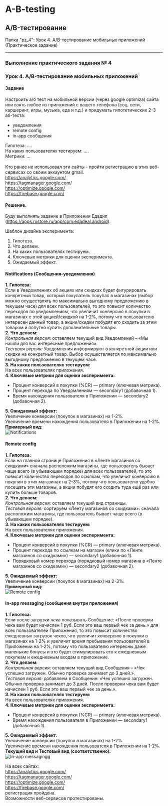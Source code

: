 # A-B-testing
## A/B-тестирование 

Папка "pz_4": Урок 4. A/B-тестирование мобильных приложений (Практическое задание)
___________________________
### Выполнение практического задания № 4
### Урок 4. A/B-тестирование мобильных приложений

#### Задание
Настроить а/б тест на мобильной версии (через google optimiza) сайта или взять любое из приложений с вашего телефона (соц. сети, каршеринг, игры, музыка, еда и т.д.) и придумать гипотетические 2-3 аб-теста:<br>
* уведомления
* remote config
* in-app сообщения

Гипотеза: ....<br>
На каких пользователях тестируем: ....<br>
Метрики: …<br>
<br>
Кто ранее не использовал эти сайты - пройти регистрацию в этих веб-сервисах со своим аккаунтом gmail.<br>
https://analytics.google.com/<br>
https://tagmanager.google.com/<br>
https://optimize.google.com/<br>
https://firebase.google.com/<br>

#### Решение.

Буду выполнять задание в Приложении Едадил (https://apps.rustore.ru/app/com.edadeal.android).<br>

Шаблон дизайна эксперимента:<br>
1.	Гипотеза.
2.	Что делаем.
3.	На каких пользователях тестируем.
4.	Ключевые метрики для оценки эксперимента.
5.	Ожидаемый эффект.

#### Notifications (Сообщения-уведомления)
<b>1. Гипотеза:</b><br>
Если в Уведомлениях об акциях или скидках будет фигурировать конкретный товар, который покупатель покупал в магазинах (выбор можно осуществлять по максимально выгодному предложению в текущем часе) для всех пользователей, то это повысит количество переходов по уведомлениям, что увеличит конверсию в покупки в магазинах с этой акцией/скидкой на 1-2%, потому что пользователю интересен данный товар, а акции/скидки побудят его сходить за этим товаром и попутно купить дополнительные товары.<br>
<b>2. Что делаем:</b><br>
*Контрольная версия:* оставляем текущий вид Уведомлений – «Мы нашли для вас интересные предложения».<br>
*Тестовая версия:* Уведомления информируют о конкретной акции или скидки на конкретный товар. Выбор осуществляется по максимально выгодному предложению в текущем часе.<br>
<b>3. На каких пользователях тестируем:</b><br>
На всех пользователях приложения.<br>
<b>4. Ключевые метрики для оценки эксперимента:</b>
*	Процент конверсий в покупки (%CR) — primary (ключевая метрика).
*	Процент перехода по Уведомлениям — secondary1 (добавочная 1).
*	Время нахождения пользователя в Приложении — secondary2 (добавочная 2).

<b>5.	Ожидаемый эффект:</b><br>
Увеличение конверсии (покупок в магазинах) на 1-2%.<br>
Увеличение времени нахождения пользователя в Приложении на 1-2%.<br>
<b>Примерный вид:</b><br>
![Notifications](https://github.com/KSU-KGN/A-B-testing/raw/main/pz_4/Notification.jpg)
#### Remote config
<b>1. Гипотеза:</b><br>
Если на главной странице Приложения в «Ленте магазинов со скидками» сначала расположим магазины, где пользователь бывает чаще всего (в убывающем порядке) для всех пользователей, то это повысит количество переходов по ссылкам, что увеличит конверсию в покупки в этих магазинах на 2-3%, потому что пользователю удобно посещать эти магазины, а акции побудят его сходить туда ещё раз или купить больше товаров.<br>
<b>2. Что делаем:</b><br>
*Контрольная версия:* оставляем текущий вид страницы.<br>
*Тестовая версия:* сортируем «Ленту магазинов со скидками»: сначала расположим магазины, где пользователь бывает чаще всего (в убывающем порядке).<br>
<b>3. На каких пользователях тестируем:</b><br>
На всех пользователях приложения.<br>
<b>4. Ключевые метрики для оценки эксперимента:</b><br>
*	Процент конверсий в покупки (%CR) — primary (ключевая метрика).
*	Процент перехода по ссылкам на магазин (клики по «Ленте магазинов со скидками») — secondary1 (добавочная 1).
*	Порядковый номер перехода (порядковый номер магазина в «Ленте магазинов со скидками») — secondary2 (добавочная 2).

<b>5.	Ожидаемый эффект:</b><br>
Увеличение конверсии (покупок в магазинах) на 2-3%.<br>
<b>Примерный вид:</b><br>
![Remote config](https://github.com/KSU-KGN/A-B-testing/raw/main/pz_4/RemoteConfig.jpg)
#### In-app messaging (сообщения внутри приложения)
<b>1. Гипотеза:</b><br>
Если после загрузки чека показывать Сообщение: «После проверки чека вам будет начислен 1 руб. Если это ваш первый чек за день.» для всех пользователей Приложения, то это повысит количество ежедневных загрузок чеков, что увеличит конверсию в покупки в магазинах на 1-2% и увеличит время пребывания пользователей в Приложении на 1-2%, потому что пользователю интересны даже маленькие бонусы и это будет стимулировать его к ежедневным покупкам и ежедневным входам в приложение.<br>
<b>2. Что делаем:</b><br>
*Контрольная версия:* оставляем текущий вид Сообщения – «Чек успешно загружен. Обычно проверка занимает до 3 дней.».<br>
*Тестовая версия:* добавляем в Сообщение: «Чек успешно загружен. Обычно проверка занимает до 3 дней. После проверки чека вам будет начислен 1 руб. Если это ваш первый чек за день.».<br>
<b>3. На каких пользователях тестируем:</b><br>
На всех пользователях приложения.<br>
<b>4. Ключевые метрики для оценки эксперимента:</b><br>
*	Процент конверсий в покупки (%CR) — primary (ключевая метрика).
*	Время нахождения пользователя в Приложении — secondary1 (добавочная 1).

<b>5.	Ожидаемый эффект:</b><br>
Увеличение конверсии (покупок в магазинах) на 1-2%.<br>
Увеличение времени нахождения пользователя в Приложении на 1-2%.<br>
<b>Текущий вид и Тестовый вид (соответственно):</b><br>
![In-app messagingg](https://github.com/KSU-KGN/A-B-testing/raw/main/pz_4/InApp.jpg)

На всех сайтах:<br>
https://analytics.google.com/<br>
https://tagmanager.google.com/<br>
https://optimize.google.com/<br>
https://firebase.google.com/<br>
регистрация пройдена. <br>
Возможности веб-сервисов протестированы.

